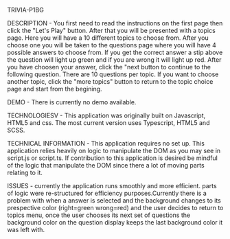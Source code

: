 TRIVIA-P1BG

DESCRIPTION - You first need to read the instructions on the first page then click the "Let's Play" button. After that you will be presented with a topics page. Here you will have a 10 different topics to choose from. After you choose one you will be taken to the questions page where you will have 4 possible answers to choose from. If you get the correct answer a stip above the question will light up green and if you are wrong it will light up red. After you have choosen your answer, click the "next button to continue to the following question. There are 10 questions per topic. If you want to choose another topic, click the "more topics" button to return to the topic choice page and start from the begining. 

DEMO - There is currently no demo available.

TECHNOLOGIESV - This application was originally built on Javascript, HTML5 and css. The most current version uses Typescript, HTML5 and SCSS.

TECHNICAL INFORMATION - This application requires no set up. This application relies heavily on logic to manipulate the DOM as you may see in script.js or script.ts. If contribution to this application is desired be mindful of the logic that manipulate the DOM since there a lot of moving parts relating to it.

ISSUES - currently the application runs smoothly and more efficient. parts of logic were re-structured for efficiency purposes.Currently there is a problem with when a answer is selected and the background changes to its prespective color (right=green wrong=red) and the user decides to return to topics menu, once the user chooses its next set of questions the background color on the question display keeps the last background color it was left with.